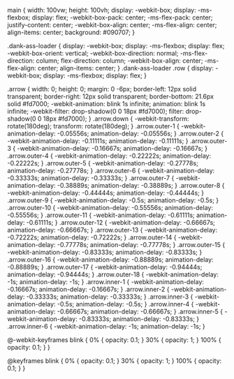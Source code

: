 main {
  width: 100vw;
  height: 100vh;
  display: -webkit-box;
  display: -ms-flexbox;
  display: flex;
  -webkit-box-pack: center;
      -ms-flex-pack: center;
          justify-content: center;
  -webkit-box-align: center;
      -ms-flex-align: center;
          align-items: center;
  background: #090707;
}

.dank-ass-loader {
  display: -webkit-box;
  display: -ms-flexbox;
  display: flex;
  -webkit-box-orient: vertical;
  -webkit-box-direction: normal;
      -ms-flex-direction: column;
          flex-direction: column;
  -webkit-box-align: center;
      -ms-flex-align: center;
          align-items: center;
}
.dank-ass-loader .row {
  display: -webkit-box;
  display: -ms-flexbox;
  display: flex;
}

.arrow {
  width: 0;
  height: 0;
  margin: 0 -6px;
  border-left: 12px solid transparent;
  border-right: 12px solid transparent;
  border-bottom: 21.6px solid #fd7000;
  -webkit-animation: blink 1s infinite;
          animation: blink 1s infinite;
  -webkit-filter: drop-shadow(0 0 18px #fd7000);
          filter: drop-shadow(0 0 18px #fd7000);
}
.arrow.down {
  -webkit-transform: rotate(180deg);
          transform: rotate(180deg);
}
.arrow.outer-1 {
  -webkit-animation-delay: -0.05556s;
          animation-delay: -0.05556s;
}
.arrow.outer-2 {
  -webkit-animation-delay: -0.11111s;
          animation-delay: -0.11111s;
}
.arrow.outer-3 {
  -webkit-animation-delay: -0.16667s;
          animation-delay: -0.16667s;
}
.arrow.outer-4 {
  -webkit-animation-delay: -0.22222s;
          animation-delay: -0.22222s;
}
.arrow.outer-5 {
  -webkit-animation-delay: -0.27778s;
          animation-delay: -0.27778s;
}
.arrow.outer-6 {
  -webkit-animation-delay: -0.33333s;
          animation-delay: -0.33333s;
}
.arrow.outer-7 {
  -webkit-animation-delay: -0.38889s;
          animation-delay: -0.38889s;
}
.arrow.outer-8 {
  -webkit-animation-delay: -0.44444s;
          animation-delay: -0.44444s;
}
.arrow.outer-9 {
  -webkit-animation-delay: -0.5s;
          animation-delay: -0.5s;
}
.arrow.outer-10 {
  -webkit-animation-delay: -0.55556s;
          animation-delay: -0.55556s;
}
.arrow.outer-11 {
  -webkit-animation-delay: -0.61111s;
          animation-delay: -0.61111s;
}
.arrow.outer-12 {
  -webkit-animation-delay: -0.66667s;
          animation-delay: -0.66667s;
}
.arrow.outer-13 {
  -webkit-animation-delay: -0.72222s;
          animation-delay: -0.72222s;
}
.arrow.outer-14 {
  -webkit-animation-delay: -0.77778s;
          animation-delay: -0.77778s;
}
.arrow.outer-15 {
  -webkit-animation-delay: -0.83333s;
          animation-delay: -0.83333s;
}
.arrow.outer-16 {
  -webkit-animation-delay: -0.88889s;
          animation-delay: -0.88889s;
}
.arrow.outer-17 {
  -webkit-animation-delay: -0.94444s;
          animation-delay: -0.94444s;
}
.arrow.outer-18 {
  -webkit-animation-delay: -1s;
          animation-delay: -1s;
}
.arrow.inner-1 {
  -webkit-animation-delay: -0.16667s;
          animation-delay: -0.16667s;
}
.arrow.inner-2 {
  -webkit-animation-delay: -0.33333s;
          animation-delay: -0.33333s;
}
.arrow.inner-3 {
  -webkit-animation-delay: -0.5s;
          animation-delay: -0.5s;
}
.arrow.inner-4 {
  -webkit-animation-delay: -0.66667s;
          animation-delay: -0.66667s;
}
.arrow.inner-5 {
  -webkit-animation-delay: -0.83333s;
          animation-delay: -0.83333s;
}
.arrow.inner-6 {
  -webkit-animation-delay: -1s;
          animation-delay: -1s;
}

@-webkit-keyframes blink {
  0% {
    opacity: 0.1;
  }
  30% {
    opacity: 1;
  }
  100% {
    opacity: 0.1;
  }
}

@keyframes blink {
  0% {
    opacity: 0.1;
  }
  30% {
    opacity: 1;
  }
  100% {
    opacity: 0.1;
  }
}
